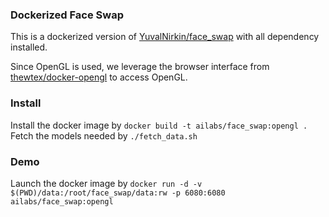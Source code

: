 ### Dockerized Face Swap

This is a dockerized version of [YuvalNirkin/face_swap](https://github.com/YuvalNirkin/face_swap) with all dependency installed.

Since OpenGL is used, we leverage the browser interface from [thewtex/docker-opengl](https://github.com/thewtex/docker-opengl) to
access OpenGL.

### Install

Install the docker image by `docker build -t ailabs/face_swap:opengl .`
Fetch the models needed by `./fetch_data.sh`

### Demo

Launch the docker image by `docker run -d -v $(PWD)/data:/root/face_swap/data:rw -p 6080:6080 ailabs/face_swap:opengl`
